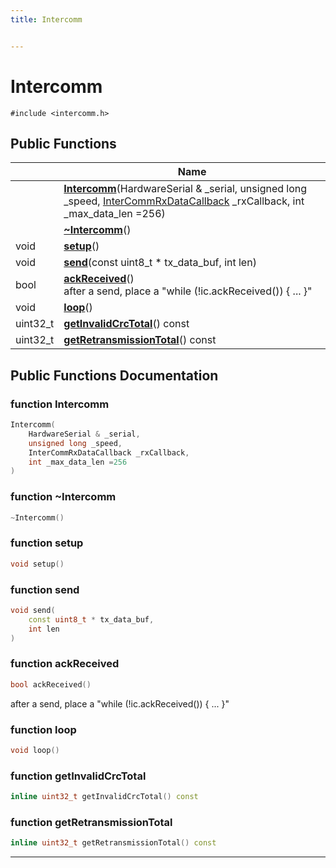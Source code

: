 ```yaml
---
title: Intercomm


---
```


# Intercomm






`#include <intercomm.h>`















## Public Functions

|                | Name           |
| -------------- | -------------- |
|  | **[Intercomm](https://github.com/devel0/iot-serial-intercomm/tree/main/data/api/Classes/class_intercomm.md#function-intercomm)**(HardwareSerial & _serial, unsigned long _speed, [InterCommRxDataCallback](https://github.com/devel0/iot-serial-intercomm/tree/main/data/api/Files/intercomm_8h.md#typedef-intercommrxdatacallback) _rxCallback, int _max_data_len =256)  |
|  | **[~Intercomm](https://github.com/devel0/iot-serial-intercomm/tree/main/data/api/Classes/class_intercomm.md#function-~intercomm)**()  |
| void | **[setup](https://github.com/devel0/iot-serial-intercomm/tree/main/data/api/Classes/class_intercomm.md#function-setup)**()  |
| void | **[send](https://github.com/devel0/iot-serial-intercomm/tree/main/data/api/Classes/class_intercomm.md#function-send)**(const uint8_t * tx_data_buf, int len)  |
| bool | **[ackReceived](https://github.com/devel0/iot-serial-intercomm/tree/main/data/api/Classes/class_intercomm.md#function-ackreceived)**() <br>after a send, place a "while (!ic.ackReceived()) { ... }"  |
| void | **[loop](https://github.com/devel0/iot-serial-intercomm/tree/main/data/api/Classes/class_intercomm.md#function-loop)**()  |
| uint32_t | **[getInvalidCrcTotal](https://github.com/devel0/iot-serial-intercomm/tree/main/data/api/Classes/class_intercomm.md#function-getinvalidcrctotal)**() const  |
| uint32_t | **[getRetransmissionTotal](https://github.com/devel0/iot-serial-intercomm/tree/main/data/api/Classes/class_intercomm.md#function-getretransmissiontotal)**() const  |





















## Public Functions Documentation

### function Intercomm

```cpp
Intercomm(
    HardwareSerial & _serial,
    unsigned long _speed,
    InterCommRxDataCallback _rxCallback,
    int _max_data_len =256
)
```





























### function ~Intercomm

```cpp
~Intercomm()
```





























### function setup

```cpp
void setup()
```





























### function send

```cpp
void send(
    const uint8_t * tx_data_buf,
    int len
)
```





























### function ackReceived

```cpp
bool ackReceived()
```

after a send, place a "while (!ic.ackReceived()) { ... }" 




























### function loop

```cpp
void loop()
```





























### function getInvalidCrcTotal

```cpp
inline uint32_t getInvalidCrcTotal() const
```





























### function getRetransmissionTotal

```cpp
inline uint32_t getRetransmissionTotal() const
```





































-------------------------------

